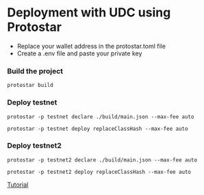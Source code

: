 # Deployment with UDC using Protostar 

* Replace your wallet address in the protostar.toml file
* Create a .env file and paste your private key

### Build the project
```
protostar build
```

### Deploy testnet

```
protostar -p testnet declare ./build/main.json --max-fee auto

protostar -p testnet deploy replaceClassHash --max-fee auto
```

### Deploy testnet2

```
protostar -p testnet2 declare ./build/main.json --max-fee auto

protostar -p testnet2 deploy replaceClassHash --max-fee auto
```

[Tutorial](https://medium.com/@dpinoness/deployando-un-contrato-con-udc-utilizando-protostar-44d08692aca4)